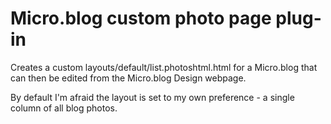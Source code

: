 # Micro.blog custom photo page plug-in

Creates a custom layouts/default/list.photoshtml.html for a Micro.blog that can then be edited from the Micro.blog Design webpage.

By default I'm afraid the layout is set to my own preference - a single column of all blog photos.